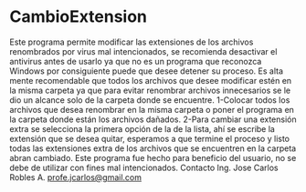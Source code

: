 # CambioExtension
Este programa permite modificar las extensiones de los archivos  renombrados por virus mal intencionados, se recomienda desactivar  el antivirus antes de usarlo ya que no es un programa que reconozca Windows por consiguiente puede que desee detener su proceso.  Es alta mente recomendable que todos los archivos que desee modificar estén en la misma carpeta ya que para evitar renombrar archivos innecesarios se le dio un alcance solo de la carpeta donde se encuentre.  1-Colocar todos los archivos que desea renombrar en la misma carpeta     o poner el programa en la carpeta donde están los archivos dañados.  2-Para cambiar una extensión extra se selecciona la primera opción de la   de la lista, ahí se escribe la extensión que se desea quitar, esperamos    a que termine el proceso y listo todas las extensiones extra de los archivos   que se encuentren en la carpeta abran cambiado.  Este programa fue hecho para beneficio del usuario, no se debe de  utilizar con fines mal intencionados.  Contacto Ing. Jose Carlos Robles A. profe.jcarlos@gmail.com 
